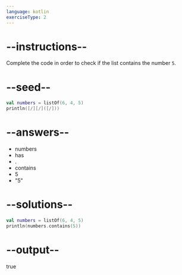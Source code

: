 ```yaml
---
language: kotlin
exerciseType: 2
---
```


# --instructions--

Complete the code in order to check if the list contains the number `5`.

# --seed--

```kotlin
val numbers = listOf(6, 4, 5)
println([/][/]([/]))
```

# --answers--

- numbers
- has
- .
- contains
- 5
- "5"

# --solutions--

```kotlin
val numbers = listOf(6, 4, 5)
println(numbers.contains(5))
```

# --output--

true

